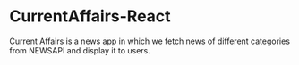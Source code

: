 # CurrentAffairs-React
Current Affairs is a news app in which we fetch news of different categories from NEWSAPI and display it to users.
